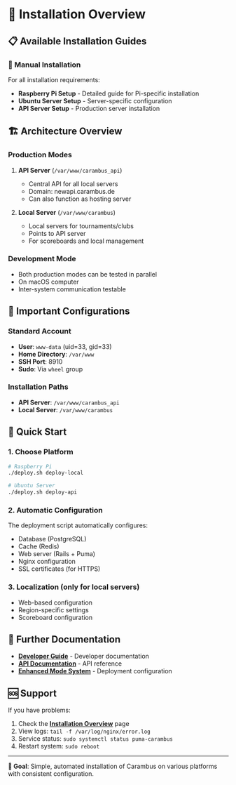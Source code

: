 # 🚀 Installation Overview

## 📋 Available Installation Guides

### 🔧 Manual Installation
For all installation requirements:

- **Raspberry Pi Setup** - Detailed guide for Pi-specific installation
- **Ubuntu Server Setup** - Server-specific configuration
- **API Server Setup** - Production server installation

## 🏗️ Architecture Overview

### Production Modes
1. **API Server** (`/var/www/carambus_api`)
   - Central API for all local servers
   - Domain: newapi.carambus.de
   - Can also function as hosting server

2. **Local Server** (`/var/www/carambus`)
   - Local servers for tournaments/clubs
   - Points to API server
   - For scoreboards and local management

### Development Mode
- Both production modes can be tested in parallel
- On macOS computer
- Inter-system communication testable

## 🔑 Important Configurations

### Standard Account
- **User**: `www-data` (uid=33, gid=33)
- **Home Directory**: `/var/www`
- **SSH Port**: 8910
- **Sudo**: Via `wheel` group

### Installation Paths
- **API Server**: `/var/www/carambus_api`
- **Local Server**: `/var/www/carambus`

## 🚀 Quick Start

### 1. Choose Platform
```bash
# Raspberry Pi
./deploy.sh deploy-local

# Ubuntu Server
./deploy.sh deploy-api
```

### 2. Automatic Configuration
The deployment script automatically configures:
- Database (PostgreSQL)
- Cache (Redis)
- Web server (Rails + Puma)
- Nginx configuration
- SSL certificates (for HTTPS)

### 3. Localization (only for local servers)
- Web-based configuration
- Region-specific settings
- Scoreboard configuration

## 📖 Further Documentation

- **[Developer Guide](DEVELOPER_GUIDE.md)** - Developer documentation
- **[API Documentation](API.md)** - API reference
- **[Enhanced Mode System](enhanced_mode_system.en.md)** - Deployment configuration

## 🆘 Support

If you have problems:
1. Check the **[Installation Overview](installation_overview.md)** page
2. View logs: `tail -f /var/log/nginx/error.log`
3. Service status: `sudo systemctl status puma-carambus`
4. Restart system: `sudo reboot`

---

**🎯 Goal**: Simple, automated installation of Carambus on various platforms with consistent configuration. 